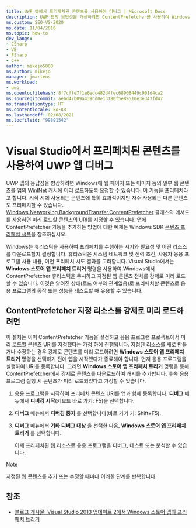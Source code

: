 ```yaml
---
title: UWP 앱에서 프리페치된 콘텐츠를 사용하여 디버그 | Microsoft Docs
description: UWP 앱의 응답성을 개선하려면 ContentPrefetcher를 사용하여 Windows에서 웹 콘텐츠를 프리페치하도록 요청합니다.
ms.custom: SEO-VS-2020
ms.date: 11/04/2016
ms.topic: how-to
dev_langs:
- CSharp
- VB
- FSharp
- C++
author: mikejo5000
ms.author: mikejo
manager: jmartens
ms.workload:
- uwp
ms.openlocfilehash: 8f7cffe7f1e6edc482d4fec68908449c901d4ca2
ms.sourcegitcommit: ae6d47b09a439cd0e13180f5e89510e3e347fd47
ms.translationtype: HT
ms.contentlocale: ko-KR
ms.lasthandoff: 02/08/2021
ms.locfileid: "99891542"
---
```

# <a name="debug-uwp-apps-using-prefetched-content-in-visual-studio"></a>Visual Studio에서 프리페치된 콘텐츠를 사용하여 UWP 앱 디버그

 UWP 앱의 응답성을 향상하려면 Windows에 웹 페이지 또는 이미지 등의 일부 웹 콘텐츠를 앱의 [WinINet](/windows/desktop/WinInet/about-wininet) 캐시에 미리 로드하도록 요청할 수 있습니다. 이 기능을 프리페치라고 합니다. 시작 시에 사용되는 콘텐츠에 특히 효과적이지만 자주 사용되는 다른 콘텐츠도 프리페치할 수 있습니다. [Windows.Networking.BackgroundTransfer.ContentPrefetcher](/uwp/api/Windows.Networking.BackgroundTransfer.ContentPrefetcher) 클래스의 메서드를 사용하면 미리 로드할 콘텐츠의 URI를 지정할 수 있습니다. 앱에 ContentPrefetcher 기능을 추가하는 방법에 대한 예제는 Windows SDK [콘텐츠 프리페치 샘플](https://code.msdn.microsoft.com/windowsapps/ContentPrefetcher-Sample-432c8309)을 참조하십시오.

 Windows는 휴리스틱을 사용하여 프리페치를 수행하는 시기와 필요성 및 어떤 리소스를 다운로드할지 결정합니다. 휴리스틱은 시스템 네트워크 및 전력 조건, 사용자 응용 프로그램 사용 내용, 이전 프리페치 시도 결과를 고려합니다. Visual Studio에서는 **Windows 스토어 앱 프리페치 트리거** 명령을 사용하여 Windows에서 ContentPrefetcher 휴리스틱을 무시하고 지정된 웹 콘텐츠 전체를 강제로 미리 로드할 수 있습니다. 이것은 알려진 상태(로드 여부와 관계없음)로 프리페치할 콘텐츠로 응용 프로그램의 동작 또는 성능을 테스트할 때 유용할 수 있습니다.

## <a name="to-force-preloading-of-contentprefetcher-specified-resources"></a>ContentPrefetcher 지정 리소스를 강제로 미리 로드하려면
 이 절차는 이미 ContentPrefetcher 기능을 설정하고 응용 프로그램 프로젝트에서 미리 로드할 콘텐츠 URI를 지정했다는 가정 하에 진행됩니다. 지정된 리소스를 새로 만들거나 수정하는 경우 강제로 콘텐츠를 미리 로드하려면 **Windows 스토어 앱 프리페치 트리거** 명령을 선택하기 전에 앱을 시작했다가 종료해야 합니다. 먼저 응용 프로그램을 실행하여 URI를 등록합니다. 그러면 **Windows 스토어 앱 프리페치 트리거** 명령을 통해 ContentPrefetcher에서 강제로 콘텐츠를 다운로드하여 캐시를 추가합니다. 후속 응용 프로그램 실행 시 콘텐츠가 미리 로드되었다고 가정할 수 있습니다.

1. 응용 프로그램을 시작하여 프리페치 콘텐츠 URI를 앱과 함께 등록합니다. **디버그** 메뉴에서 **디버깅 시작**(키보드 바로 가기: F5)을 선택합니다.

2. **디버그** 메뉴에서 **디버깅 중지** 를 선택합니다(바로 가기 키: Shift+F5).

3. **디버그** 메뉴에서 **기타 디버그 대상** 을 선택한 다음, **Windows 스토어 앱 프리페치 트리거** 를 선택합니다.

   이제 프리페치된 웹 리소스로 응용 프로그램을 디버그, 테스트 또는 분석할 수 있습니다.

> [!NOTE]
> 지정된 웹 콘텐츠를 추가 또는 수정할 때마다 이러한 단계를 반복합니다.

## <a name="see-also"></a>참조
- [블로그 게시물: Visual Studio 2013 업데이트 2에서 Windows 스토어 앱의 프리페치 트리거](https://devblogs.microsoft.com/devops/triggering-prefetch-for-windows-store-apps-in-visual-studio-2013-update-2/)